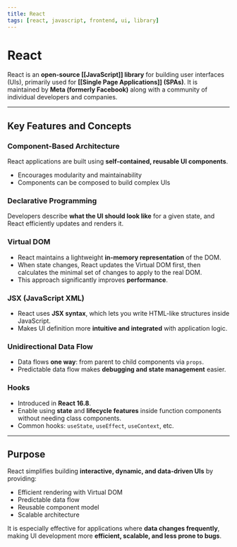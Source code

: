 ```yaml
---
title: React
tags: [react, javascript, frontend, ui, library]
---
```


# React

React is an **open-source [[JavaScript]] library** for building user interfaces (UIs), primarily used for **[[Single Page Applications]] (SPAs)**. It is maintained by **Meta (formerly Facebook)** along with a community of individual developers and companies.

---

## Key Features and Concepts

### Component-Based Architecture
React applications are built using **self-contained, reusable UI components**.  
- Encourages modularity and maintainability  
- Components can be composed to build complex UIs  

### Declarative Programming
Developers describe **what the UI should look like** for a given state, and React efficiently updates and renders it.  

### Virtual DOM
- React maintains a lightweight **in-memory representation** of the DOM.  
- When state changes, React updates the Virtual DOM first, then calculates the minimal set of changes to apply to the real DOM.  
- This approach significantly improves **performance**.  

### JSX (JavaScript XML)
- React uses **JSX syntax**, which lets you write HTML-like structures inside JavaScript.  
- Makes UI definition more **intuitive and integrated** with application logic.  

### Unidirectional Data Flow
- Data flows **one way**: from parent to child components via `props`.  
- Predictable data flow makes **debugging and state management** easier.  

### Hooks
- Introduced in **React 16.8**.  
- Enable using **state** and **lifecycle features** inside function components without needing class components.  
- Common hooks: `useState`, `useEffect`, `useContext`, etc.  

---

## Purpose

React simplifies building **interactive, dynamic, and data-driven UIs** by providing:  
- Efficient rendering with Virtual DOM  
- Predictable data flow  
- Reusable component model  
- Scalable architecture  

It is especially effective for applications where **data changes frequently**, making UI development more **efficient, scalable, and less prone to bugs**.
